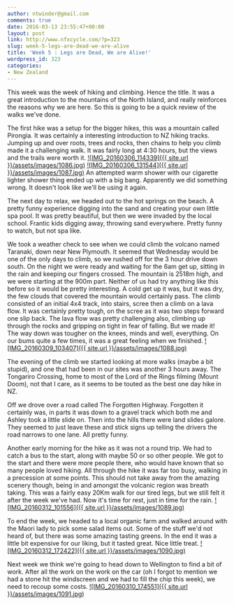 ```yaml
---
author: ntwinder@gmail.com
comments: true
date: 2016-03-13 23:55:47+00:00
layout: post
link: http://www.nfxcycle.com/?p=323
slug: week-5-legs-are-dead-we-are-alive
title: 'Week 5 : Legs are Dead, We are Alive!'
wordpress_id: 323
categories:
- New Zealand
---
```


This week was the week of hiking and climbing. Hence the title. It was a great introduction to the mountains of the North Island, and really reinforces the reasons why we are here. So this is going to be a quick review of the walks we've done.

The first hike was a setup for the bigger hikes, this was a mountain called Pirongia. It was certainly a interesting introduction to NZ hiking tracks. Jumping up and over roots, trees and rocks, then chains to help you climb made it a challenging walk. It was fairly long at 4:30 hours, but the views and the trails were worth it. 
[![IMG_20160306_114339]({{ site.url }}/assets/images/1086.jpg)](http://www.nfxcycle.com/wp-content/uploads/2016/03/IMG_20160306_114339.jpg)
[![IMG_20160306_131544]({{ site.url }}/assets/images/1087.jpg)](http://www.nfxcycle.com/wp-content/uploads/2016/03/IMG_20160306_131544.jpg)
An attempted warm shower with our cigarette lighter shower thing ended up with a big bang. Apparently we did something wrong. It doesn't look like we'll be using it again.

The next day to relax, we headed out to the hot springs on the beach. A pretty funny experience digging into the sand and creating your own little spa pool. It was pretty beautiful, but then we were invaded by the local school. Frantic kids digging away, throwing sand everywhere. Pretty funny to watch, but not spa like.

We took a weather check to see when we could climb the volcano named Taranaki, down near New Plymouth. It seemed that Wednesday would be one of the only days to climb, so we rushed off for the 3 hour drive down south. On the night we were ready and waiting for the 6am get up, sitting in the rain and keeping our fingers crossed. The mountain is 2518m high, and we were starting at the 900m part. Neither of us had try anything like this before so it would be pretty interesting. 
A cold get up it was, but it was dry, the few clouds that covered the mountain would certainly pass.  The climb consisted of an initial 4x4 track, into stairs, scree then a climb on a lava flow. It was certainly pretty tough, on the scree as it was two steps forward one slip back. The lava flow was pretty challenging also, climbing up through the rocks and gripping on tight in fear of falling. But we made it! 
The way down was tougher on the knees, minds and well, everything. On our bums quite a few times,  it was a great feeling when we finished.
[![IMG_20160309_103407]({{ site.url }}/assets/images/1088.jpg)](http://www.nfxcycle.com/wp-content/uploads/2016/03/IMG_20160309_103407.jpg)

The evening of the climb we started looking at more walks (maybe a bit stupid), and one that had been in our sites was another 3 hours away. The Tongariro Crossing, home to most of the Lord of the Rings filming (Mount Doom), not that I care, as it seems to be touted as the best one day hike in NZ.

Off we drove over a road called The Forgotten Highway. Forgotten it certainly was, in parts it was down to a gravel track which both me and Ashley took a little slide on. Then into the hills there were land slides galore. They seemed to just leave these and stick signs up telling the drivers the road narrows to one lane. All pretty funny.

Another early morning for the hike as it was not a round trip. We had to catch a bus to the start, along with maybe 50 or so other people. We got to the start and there were more people there, who would have known that so many people loved hiking. All through the hike it was far too busy, walking in a precession at some points.  This should not take away from the amazing scenery though, being in and amongst the volcanic region was breath taking. This was a fairly easy 20Km walk for our tired legs, but we still felt it after the week we've had. Now it's time for rest, just in time for the rain.
[![IMG_20160312_101556]({{ site.url }}/assets/images/1089.jpg)](http://www.nfxcycle.com/wp-content/uploads/2016/03/IMG_20160312_101556.jpg)

To end the week, we headed to a local organic farm and walked around with the Maori lady to pick some salad items out. Some of the stuff we'd not heard of, but there was some amazing tasting greens. In the end it was a little bit expensive for our liking, but it tasted great. Nice little treat.
[![IMG_20160312_172422]({{ site.url }}/assets/images/1090.jpg)](http://www.nfxcycle.com/wp-content/uploads/2016/03/IMG_20160312_172422.jpg)

Next week we think we're going to head down to Wellington to find a bit of work. After all the work on the work on the car (oh I forgot to mention we had a stone hit the windscreen and we had to fill the chip this week), we need to recoup some costs.
[![IMG_20160310_174551]({{ site.url }}/assets/images/1091.jpg)](http://www.nfxcycle.com/wp-content/uploads/2016/03/IMG_20160310_174551.jpg)
